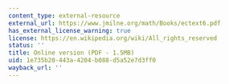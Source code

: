 ```yaml
---
content_type: external-resource
external_url: https://www.jmilne.org/math/Books/ectext6.pdf
has_external_license_warning: true
license: https://en.wikipedia.org/wiki/All_rights_reserved
status: ''
title: Online version (PDF - 1.5MB)
uid: 1e735b20-443a-4204-b088-d5a52e7d3ff0
wayback_url: ''
---
```

